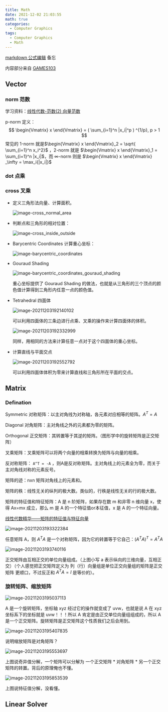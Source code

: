 ```yaml
---
title: Math
date: 2021-12-02 21:03:55
math: true 
categories: 
  - Computer Graphics 
tags: 
  - Computer Graphics 
  - Math 
---
```


[markdown 公式编辑](https://www.jianshu.com/p/25f0139637b7) 备忘

内容部分来自 [GAMES103](http://games-cn.org/games103/) 

## Vector 

### norm 范数

学习资料：[线性代数-范数(2) 向量范数](https://zhuanlan.zhihu.com/p/85305655)

p-norm 定义：
$$
\begin{Vmatrix} x \end{Vmatrix} = ( \sum_{i=1}^n |x_i|^p ) ^{1/p}, p > 1
$$
常见的 1-norm 就是$\begin{Vmatrix} x \end{Vmatrix}_2 = \sqrt{ \sum_{i=1}^n x_i^2}$ ，2-norm 就是 $\begin{Vmatrix} x \end{Vmatrix}_1 = \sum_{i=1}^n |x_i|$，而 $\infty$-norm 则是 $\begin{Vmatrix} x \end{Vmatrix} _\infty = \max_i{|x_i|}$ 

### dot 点乘

### cross 叉乘

* 定义三角形法向量、计算面积。

  ![image-cross_normal_area](image-cross_normal_area.png)

* 判断点和三角形的相对位置：

  ![image-cross_inside_outside](image-cross_inside_outside.png)

* Barycentric Coordinates 计算重心坐标：

  ![image-barycentric_coordinates](image-barycentric_coordinates.png) 

* Gouraud Shading 

  ![image-barycentric_coordinates_gouraud_shading](image-barycentric_coordinates_gouraud_shading.png) 

  重心坐标提供了 Gouraud Shading 的做法，也就是从三角形的三个顶点的颜色值计算得到三角形内任意一点的颜色值。

* Tetrahedral 四面体 

  ![image-20211203192140102](image-20211203192140102.png)

  可以利用四面体的三条边进行点乘、叉乘的操作来计算四面体的体积。

  ![image-20211203192332999](image-20211203192332999.png)
  
  同样，用相同的方法来计算任意一点对于这个四面体的重心坐标。

* 计算直线与平面交点

  ![image-20211203192552792](image-20211203192552792.png)

  可以利用四面体体积为零来计算直线和三角形所在平面的交点。



## Matrix

### Defination

Symmetric 对称矩阵：以主对角线为对称轴，各元素对应相等的矩阵。$A^T = A$

Diagonal 对角矩阵：主对角线之外的元素都为零的矩阵。

Orthogonal 正交矩阵：其转置等于其逆的矩阵。（图形学中的旋转矩阵是正交矩阵）

叉乘矩阵：叉乘矩阵可以将两个向量的相乘转换为矩阵与向量的相乘。

反对称矩阵： `A^T = -A` ，则A是反对称矩阵。主对角线上的元素全为零，而关于主对角线对称的元素反号。



矩阵的迹：nxn 矩阵对角线上的元素和。

矩阵的秩：线性无关的纵列的极大数。类似的，行秩是线性无关的行的极大数。

矩阵的特征值和特征矩阵：A 是 n 阶矩阵，如果存在数 m 和非零 n 维向量 x，使得 Ax=mx 成立，那么 m 是 A 的一个特征值or本征值，x 是 A 的一个特征向量。

[线性代数精华——矩阵的特征值与特征向量](https://zhuanlan.zhihu.com/p/104980382)

![image-20211203193322384](image-20211203193322384.png)

任意矩阵 A，则 $A^TA$ 是一个对称矩阵，因为它的转置等于它自己：$(A^T A)^T = A^T A$​

![image-20211203193740116](image-20211203193740116.png)

正交矩阵由互相正交的单位向量组成。（上图小写 a 表示纵向的三维向量，互相正交）（个人感觉把正交矩阵定义为 列（行）向量组是单位正交向量组的矩阵是正交矩阵 更顺口，不过反正和 $A^TA = I$ 是等价的）。

### 旋转矩阵、缩放矩阵

![image-20211203195037113](image-20211203195037113.png)

A 是一个旋转矩阵，坐标轴 xyz 经过它的操作就变成了 uvw，也就是说 A 在 xyz 坐标系下的坐标就是 uvw！！！所以 A 肯定是由正交单位向量组组成的，所以 A 是一个正交矩阵。旋转矩阵是正交矩阵这个性质我们之后会用到。

![image-20211203195407835](image-20211203195407835.png)

说明缩放矩阵是对角矩阵？

![image-20211203195553697](image-20211203195553697.png)

上图说奇异值分解，一个矩阵可以分解为 一个正交矩阵 * 对角矩阵 * 另一个正交矩阵的转置。背后的原理俺也不懂。

![image-20211203195853539](image-20211203195853539.png)

上图说特征值分解，没看懂。

## Linear Solver 









